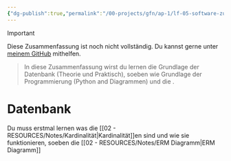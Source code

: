 ```yaml
---
{"dg-publish":true,"permalink":"/00-projects/gfn/ap-1/lf-05-software-zur-verwaltung-von-daten-anpassen/","tags":["inProgress","informatik/datenbank","informatik/code/SQL","informatik/code/python","GFN/LF05"],"noteIcon":"","updated":"2025-09-10T16:38:15.000+02:00"}
---
```


>[!important] 
>Diese Zusammenfassung ist noch nicht vollständig.
>Du kannst gerne unter [meinem GitHub](https://github.com/U-L-M-S/digital-garden) mithelfen.

> In diese Zusammenfassung wirst du lernen die Grundlage der Datenbank (Theorie und Praktisch), soeben wie Grundlage der Programmierung (Python and Diagrammen) und die .


# Datenbank

Du muss erstmal lernen was die  [[02 - RESOURCES/Notes/Kardinalität\|Kardinalität]]en sind und wie sie funktionieren, soeben die [[02 - RESOURCES/Notes/ERM Diagramm\|ERM Diagramm]]